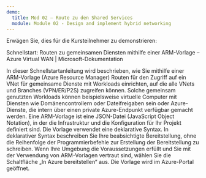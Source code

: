 ```yaml
---
demo:
  title: Mod 02 – Route zu den Shared Services
  module: Module 02 - Design and implement hybrid networking
---
```

Erwägen Sie, dies für die Kursteilnehmer zu demonstrieren: 

Schnellstart: Routen zu gemeinsamen Diensten mithilfe einer ARM-Vorlage – Azure Virtual WAN | Microsoft-Dokumentation

In dieser Schnellstartanleitung wird beschrieben, wie Sie mithilfe einer ARM-Vorlage (Azure Resource Manager) Routen für den Zugriff auf ein VNet für gemeinsame Dienste mit Workloads einrichten, auf die alle VNets und Branches (VPN/ER/P2S) zugreifen können. Solche gemeinsam genutzten Workloads können beispielsweise virtuelle Computer mit Diensten wie Domänencontrollern oder Dateifreigaben sein oder Azure-Dienste, die intern über einen private Azure-Endpunkt verfügbar gemacht werden.
Eine ARM-Vorlage ist eine JSON-Datei (JavaScript Object Notation), in der die Infrastruktur und die Konfiguration für Ihr Projekt definiert sind. Die Vorlage verwendet eine deklarative Syntax. In deklarativer Syntax beschreiben Sie Ihre beabsichtigte Bereitstellung, ohne die Reihenfolge der Programmierbefehle zur Erstellung der Bereitstellung zu schreiben.
Wenn Ihre Umgebung die Voraussetzungen erfüllt und Sie mit der Verwendung von ARM-Vorlagen vertraut sind, wählen Sie die Schaltfläche „In Azure bereitstellen“ aus. Die Vorlage wird im Azure-Portal geöffnet.

